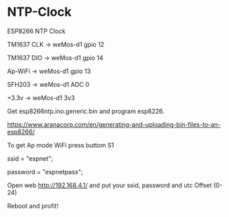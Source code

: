# NTP-Clock

ESP8266 NTP Clock

TM1637 CLK -> weMos-d1 gpio 12

TM1637 DIO -> weMos-d1 gpio 14

Ap-WiFi -> weMos-d1 gpio 13

SFH203  -> weMos-d1 ADC 0

+3.3v -> weMos-d1 3v3


Get esp8266ntp.ino.generic.bin and program esp8226.

https://www.aranacorp.com/en/generating-and-uploading-bin-files-to-an-esp8266/

To get Ap mode WiFi press buttom S1

 ssid = "espnet";
 
 password = "espnetpass";
 
 Open web http://192.168.4.1/ and put your ssid, password and utc Offset (0-24)
 
 Reboot and profit!
